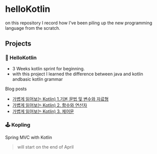 # helloKotlin
on this repository I record how I've been piling up the new programming language from the scratch.
## Projects
### 📝 HelloKotlin
- 3 Weeks kotlin sprint for beginning.
- with this project I learned the difference between java and kotlin andbasic kotlin grammar


Blog posts
- [가볍게 읽어보는 Kotlin) 1.기본 문법 및 변수와 자료형](https://shanepark.tistory.com/352)
- [가볍게 읽어보는 Kotlin) 2. 함수와 연산자](https://shanepark.tistory.com/353)
- [가볍게 읽어보는 Kotlin) 3. 제어문](https://shanepark.tistory.com/356)


### 🕹 Kopling
Spring MVC with Kotlin
> will start on the end of April
